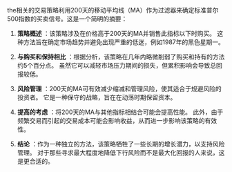 the相关的交易策略利用200天的移动平均线（MA）作为过滤器来确定标准普尔500指数的买卖信号。这是一个简明的摘要：

1. **策略概述** ：该策略涉及在价格高于200天的MA并销售此指标以下时购买。 这种方法旨在确定市场趋势并避免出现严重的低迷，例如1987年的黑色星期一。

2. **与购买和保持相比** ：根据分析，该策略在几年内略微削弱了购买和持有的方法约5个百分点。 虽然它可以减轻市场压力期间的损失，但累积影响会导致总回报较低。

3. **风险管理** ：200天的MA可有效减少缩减和管理风险，使其适合于规避风险的投资者。 它是一种保守的战略，旨在在动荡时期保留资本。

4. **提高的考虑** ：将200天的MA与其他指标相结合可能会提高性能。 此外，由于频繁交易而引起的交易成本可能会影响收益，从而进一步影响该策略的有效性。

5. **结论** ：作为一种独立的方法，该策略牺牲了一些长期的增长潜力，以支持风险管理。 对于那些寻求最大程度地降低下行风险而不是最大化回报的人来说，这是更合适的。